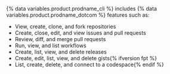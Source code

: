 {% data variables.product.prodname_cli %} includes {% data variables.product.prodname_dotcom %} features such as:

- View, create, clone, and fork repositories
- Create, close, edit, and view issues and pull requests
- Review, diff, and merge pull requests
- Run, view, and list workflows
- Create, list, view, and delete releases
- Create, edit, list, view, and delete gists{% ifversion fpt %}
- List, create, delete, and connect to a codespace{% endif %}
